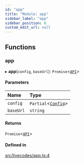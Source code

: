 ```yaml
---
id: "app"
title: "Module: app"
sidebar_label: "app"
sidebar_position: 0
custom_edit_url: null
---
```


## Functions

### app

▸ **app**(`config`, `baseUrl`): `Promise`<[`API`](../interfaces/main.API.md)\>

#### Parameters

| Name | Type |
| :------ | :------ |
| `config` | `Partial`<[`Config`](../interfaces/main.Config.md)\> |
| `baseUrl` | `string` |

#### Returns

`Promise`<[`API`](../interfaces/main.API.md)\>

#### Defined in

[src/livecodes/app.ts:4](https://github.com/live-codes/livecodes/blob/0b19ad3/src/livecodes/app.ts#L4)
